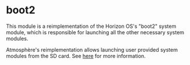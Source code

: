 # boot2
This module is a reimplementation of the Horizon OS's "boot2" system module, which is responsible for launching all the other necessary system modules.

Atmosphère's reimplementation allows launching user provided system modules from the SD card. See [here](../../features/configurations.md) for more information.
